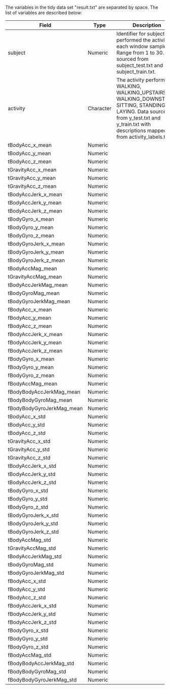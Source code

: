 The variables in the tidy data set "result.txt" are separated by space.  The list of variables are described below:

Field|Type|Description
-----|----|-----------
subject|Numeric|Identifier for subject who performed the activity for each window sample.  Range from 1 to 30.  Data sourced from subject\_test.txt and subject\_train.txt.
activity|Character|The activity performed: WALKING, WALKING\_UPSTAIRS, WALKING\_DOWNSTAIRS, SITTING, STANDING, LAYING.  Data sourced from y\_test.txt and y\_train.txt with descriptions mapped from activity_labels.txt
tBodyAcc\_x\_mean|Numeric||The average on tBodyAcc-mean()-X for the subject and activity.  tBodyAcc-mean()-X stands mean values of [t]ime domain data [Body Acc]eleration signals in X-axis.  Data sourced from X\_test.txt and X\_train.txt. 
tBodyAcc\_y\_mean|Numeric||
tBodyAcc\_z\_mean|Numeric||
tGravityAcc\_x\_mean|Numeric||
tGravityAcc\_y\_mean|Numeric||
tGravityAcc\_z\_mean|Numeric||
tBodyAccJerk\_x\_mean|Numeric||
tBodyAccJerk\_y\_mean|Numeric||
tBodyAccJerk\_z\_mean|Numeric||
tBodyGyro\_x\_mean|Numeric||
tBodyGyro\_y\_mean|Numeric||
tBodyGyro\_z\_mean|Numeric||
tBodyGyroJerk\_x\_mean|Numeric||
tBodyGyroJerk\_y\_mean|Numeric||
tBodyGyroJerk\_z\_mean|Numeric||
tBodyAccMag\_mean|Numeric||
tGravityAccMag\_mean|Numeric||
tBodyAccJerkMag\_mean|Numeric||
tBodyGyroMag\_mean|Numeric||
tBodyGyroJerkMag\_mean|Numeric||
fBodyAcc\_x\_mean|Numeric||
fBodyAcc\_y\_mean|Numeric||
fBodyAcc\_z\_mean|Numeric||
fBodyAccJerk\_x\_mean|Numeric||
fBodyAccJerk\_y\_mean|Numeric||
fBodyAccJerk\_z\_mean|Numeric||
fBodyGyro\_x\_mean|Numeric||
fBodyGyro\_y\_mean|Numeric||
fBodyGyro\_z\_mean|Numeric||
fBodyAccMag\_mean|Numeric||
fBodyBodyAccJerkMag\_mean|Numeric||
fBodyBodyGyroMag\_mean|Numeric||
fBodyBodyGyroJerkMag\_mean|Numeric||
tBodyAcc\_x\_std|Numeric||
tBodyAcc\_y\_std|Numeric||
tBodyAcc\_z\_std|Numeric||
tGravityAcc\_x\_std|Numeric||
tGravityAcc\_y\_std|Numeric||
tGravityAcc\_z\_std|Numeric||
tBodyAccJerk\_x\_std|Numeric||
tBodyAccJerk\_y\_std|Numeric||
tBodyAccJerk\_z\_std|Numeric||
tBodyGyro\_x\_std|Numeric||
tBodyGyro\_y\_std|Numeric||
tBodyGyro\_z\_std|Numeric||
tBodyGyroJerk\_x\_std|Numeric||
tBodyGyroJerk\_y\_std|Numeric||
tBodyGyroJerk\_z\_std|Numeric||
tBodyAccMag\_std|Numeric||
tGravityAccMag\_std|Numeric||
tBodyAccJerkMag\_std|Numeric||
tBodyGyroMag\_std|Numeric||
tBodyGyroJerkMag\_std|Numeric||
fBodyAcc\_x\_std|Numeric||
fBodyAcc\_y\_std|Numeric||
fBodyAcc\_z\_std|Numeric||
fBodyAccJerk\_x\_std|Numeric||
fBodyAccJerk\_y\_std|Numeric||
fBodyAccJerk\_z\_std|Numeric||
fBodyGyro\_x\_std|Numeric||
fBodyGyro\_y\_std|Numeric||
fBodyGyro\_z\_std|Numeric||
fBodyAccMag\_std|Numeric||
fBodyBodyAccJerkMag\_std|Numeric||
fBodyBodyGyroMag\_std|Numeric||
fBodyBodyGyroJerkMag\_std|Numeric||
